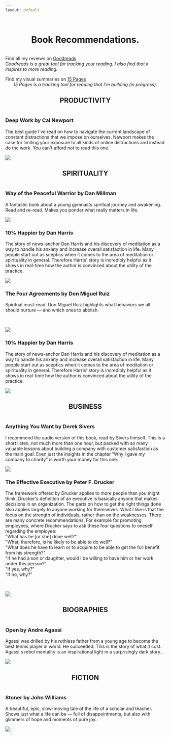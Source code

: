 ```yaml
---
layout: default
---
```


<div style="display:flex; flex-direction:column; justify-content:center; align-items:center; margin-bottom:1.5rem">
<div class="container" style="display:flex; flex-direction:column; justify-content:center; align-items:center; text-align:start">
<h1 style="text-align:center">Book Recommendations<span class="milka red">.</span></h1>
<p style="margin-bottom:0; width:100%">Find all my reviews on <a href="https://www.goodreads.com/viktorlovgren" target="_blank">Goodreads</a></p> <span style="font-style: italic;">Goodreads is a great tool for tracking your reading. I also find that it inspires to more reading.</span>
<p style="margin-bottom:0; width:100%">Find my visual summaries on <a href="https://www.15pages.com/book-summaries" target="_blank">15 Pages</a></p>
<span style="font-style: italic;">15 Pages is a tracking tool for reading that I'm building (in progress).</span>

<h2>PRODUCTIVITY</h2>
<div class="book-category">
<div class="gradient-bg card-container text-left">
<h3>Deep Work by Cal Newport</h3>
<p>The best guide I've read on how to navigate the current landscape of constant distractions that we impose on ourselves. Newport makes the case for limiting your exposure to all kinds of online distractions and instead do the work. You can't afford not to read this one.</p>
<img class="book-image" src="/assets/images/books/cal-newport-deep-work.jpg"/>
</div>
</div>

<h2>SPIRITUALITY</h2>
<div class="book-category">
<div class="gradient-bg card-container text-left">
<h3>Way of the Peaceful Warrior by Dan Millman</h3>
<p>A fantastic book about a young gymnasts spiritual journey and awakening. Read and re-read. Makes you ponder what really matters in life.
</p>
<img class="book-image" src="/assets/images/books/dan-millman-way-of-the-peaceful-warrior.jpg"/>
</div>

<div class="gradient-bg card-container text-left">
<h3>10% Happier by Dan Harris</h3>
<p>The story of news-anchor Dan Harris and his discovery of meditation as a way to handle his anxiety and increase overall satisfaction in life. Many people start out as sceptics when it comes to the area of meditation or spirituality in general. Therefore Harris' story is incredibly helpful as it shows in real-time how the author is convinced about the utility of the practice.
</p>
<img class="book-image" src="/assets/images/books/dan-harris-10-percent-happier.jpg"/>
</div>

<div class="gradient-bg card-container text-left">
<h3>The Four Agreements by Don Miguel Ruiz</h3>
<p>Spiritual must-read. Don Miguel Ruiz highlights what behaviors we all should nurture — and which ones to abolish.
</p>
<p>
<a style="text-decoration:none; color:white" href="https://drive.google.com/file/d/1l3uHKRqf0OT55Z8F44pE4lCUXMsTwJ-n/view?usp=sharing" target="_blank">Click to get my notes on the book (PDF)</a></p>
<img class="book-image" src="/assets/images/books/don-miguel-ruiz-the-four-agreements.jpg"/>
</div>

<div class="gradient-bg card-container text-left">
<h3>10% Happier by Dan Harris</h3>
<p>The story of news-anchor Dan Harris and his discovery of meditation as a way to handle his anxiety and increase overall satisfaction in life. Many people start out as sceptics when it comes to the area of meditation or spirituality in general. Therefore Harris' story is incredibly helpful as it shows in real-time how the author is convinced about the utility of the practice.
</p>
<img class="book-image" src="/assets/images/books/dan-harris-10-percent-happier.jpg"/>
</div>
</div>

<h2>BUSINESS</h2>
<div class="book-category">

<div class="gradient-bg card-container text-left">
<h3>Anything You Want by Derek Sivers</h3>
<p>I recommend the audio version of this book, read by Sivers himself. This is a short listen, not much more than one hour, but packed with so many valuable lessons about building a company with customer satisfaction as the main goal. Even just the insights in the chapter "Why I gave my company to charity" is worth your money for this one.
</p>
<img class="book-image" src="/assets/images/books/derek-sivers-anything-you-want.jpg"/>
</div>

<div class="gradient-bg card-container text-left">
<h3>The Effective Executive by Peter F. Drucker</h3>
<p>The framework offered by Drucker applies to more people than you might think. Drucker's definition of an executive is basically anyone that makes decisions in an organization. The parts on how to get the right things done also applies largely to anyone working for themselves.
What I like is that the focus on the strength of individuals, rather than on the weaknesses. There are many concrete recommendations. For example for promoting employees, where Drucker says to ask these four questions to oneself regarding the employee:
<br>
"What has he [or she] done well?"
<br>
"What, therefore, is he likely to be able to do well?"
<br>
"What does he have to learn or to acquire to be able to get the full benefit from his strength?"
<br>
"If he had a son or daughter, would I be willing to have him or her work under this person?"
<br>
"If yes, why?"
<br>
"If no, why?"
</p>
<p><a style="text-decoration:none; color:white" href="https://drive.google.com/file/d/1dAWGDdf2I9okowDZ8uoyIpxoquY6KfrR/view?usp=sharing" target="_blank">Click to get my notes on the book (PDF)</a></p>
<img class="book-image" src="/assets/images/books/peter-f-drucker-the-effective-executive.jpg"/>
</div>

</div>

<h2>BIOGRAPHIES</h2>
<div class="book-category">

<div class="gradient-bg card-container text-left">
<h3>Open by Andre Agassi</h3>
<p>
Agassi was drilled by his ruthless father from a young age to become the best tennis player in world. He succeeded. This is the story of what it cost. Agassi's rebel mentality is an inspirational light in a surprisingly dark story.
</p>

<img class="book-image" src="/assets/images/books/andre-agassi-open.jpg"/>
</div>

</div>

<h2>FICTION</h2>
<div class="book-category">

<div class="gradient-bg card-container text-left">
<h3>Stoner by John Williams</h3>
<p>
A beautiful, epic, slow-moving tale of the life of a scholar and teacher. Shows just what a life can be — full of disappointments, but also with glimmers of hope and moments of pure joy.
</p>

<img class="book-image" src="/assets/images/books/john-williams-stoner.jpg"/>
</div>

</div>

</div>
</div>
